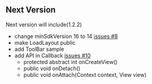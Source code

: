 Next Version
---

Next version will include(1.2.2)

* change minSdkVersion 16 to 14 [issues #8](https://github.com/KingJA/LoadSir/issues/8)
* make LoadLayout public
* add ToolBar sample
* add API in Callback [issues #10](https://github.com/KingJA/LoadSir/issues/10)
    * protected abstract int onCreateView()
    * public void onDetach()
    * public void onAttach(Context context, View view)





